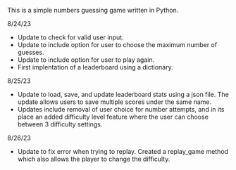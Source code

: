This is a simple numbers guessing game written in Python.


8/24/23
- Update to check for valid user input.
- Update to include option for user to choose the maximum number of guesses. 
- Update to include option for user to play again. 
- First implentation of a leaderboard using a dictionary. 

8/25/23
- Update to load, save, and update leaderboard stats using a json file. The update allows users to save multiple scores under the same name.  
- Updates include removal of user choice for number attempts, and in its place an added difficulty level feature where the user can choose between 3 difficulty settings.  

8/26/23
- Update to fix error when trying to replay. Created a replay_game method which also allows the player to change the difficulty. 